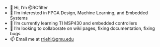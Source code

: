 - 👋 Hi, I’m @RCfilter
- 👀 I’m interested in FPGA Design, Machine Learning, and Embedded Systems
- 🌱 I’m currently learning TI MSP430 and embedded controllers
- 💞️ I’m looking to collaborate on wiki pages, fixing documentation, fixing bugs
- 📫 Email me at rriehl@gmu.edu

<!---
RCfilter/RCfilter is a ✨ special ✨ repository because its `README.md` (this file) appears on your GitHub profile.
You can click the Preview link to take a look at your changes.
--->

